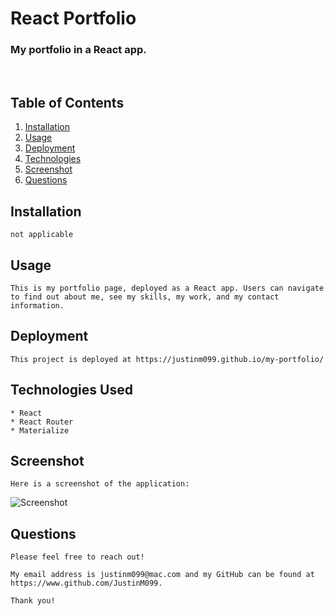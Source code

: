 # React Portfolio

  ### My portfolio in a React app.
  
<br>
  

  ## Table of Contents
  
  1. [Installation](#installation)
  2. [Usage](#usage)
  3. [Deployment](#deployment)
  4. [Technologies](#technologies)
  5. [Screenshot](#screenshot)
  6. [Questions](#questions)
  
  ## Installation
  
    not applicable

  ## Usage
  
    This is my portfolio page, deployed as a React app. Users can navigate to find out about me, see my skills, my work, and my contact information.
  
  ## Deployment

    This project is deployed at https://justinm099.github.io/my-portfolio/
  

  ## Technologies Used

    * React
    * React Router
    * Materialize


 ## Screenshot

    Here is a screenshot of the application:

![Screenshot](src/assets/images/portfolio-screenshot.png)

    
  
  ## Questions
  
    Please feel free to reach out!
  
    My email address is justinm099@mac.com and my GitHub can be found at https://www.github.com/JustinM099.

    Thank you!
